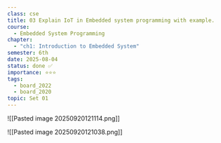 ```yaml
---
class: cse
title: 03 Explain IoT in Embedded system programming with example.
course:
  - Embedded System Programming
chapter:
  - "ch1: Introduction to Embedded System"
semester: 6th
date: 2025-08-04
status: done ✅
importance: ⭐⭐⭐
tags:
  - board_2022
  - board_2020
topic: Set 01
---
```

![[Pasted image 20250920121114.png]]

![[Pasted image 20250920121038.png]]
